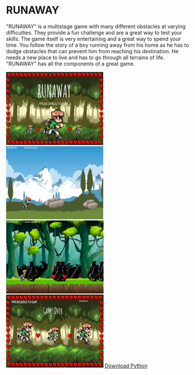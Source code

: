 # RUNAWAY
<p> "RUNAWAY" is a multistage game with many different obstacles at varying difficutlies. They provide a fun challenge and are a great way to test your skills. The game itself is very entertaining and a great way to spend your time. You follow the story of a boy running away from his home as he has to dodge obstacles that can prevent him from reaching his destination. He needs a new place to live and has to go through all terrains of life. "RUNAWAY" has all the components of a great game.<p/>
<img src="https://github.com/jwang92805/RUNAWAY/blob/master/Screenshot%201.PNG" height="200px" onclick="alert('Go Away')">
<img src="https://github.com/jwang92805/RUNAWAY/blob/master/Screenshot%202.PNG" height="200px" onclick="alert('Go Away')">
<img src="https://github.com/jwang92805/RUNAWAY/blob/master/Screenshot%203.PNG" height="200px" onclick="alert('Go Away')">
<img src="https://github.com/jwang92805/RUNAWAY/blob/master/Screenshot%204.PNG" height="200px" onclick="alert('Go Away')">
<a href="https://www.python.org/downloads/">Download Python</a>

